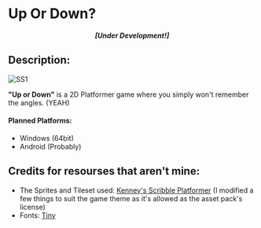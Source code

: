 # Up Or Down?
<p align="center"><i><b>[Under Development!]</b></i></p>

## Description:
![SS1](https://drive.google.com/uc?export=view&id=1282JDPkcAcq2g_5vLzTZN1DnPYO7Tu12)

**"Up or Down"** is a 2D Platformer game where you simply won't remember the angles. (YEAH)

#### Planned Platforms:
- Windows (64bit)
- Android (Probably)


## Credits for resourses that aren't mine:
- The Sprites and Tileset used: [Kenney's Scribble Platformer](https://www.kenney.nl/assets/scribble-platformer) (I modified a few things to suit the game theme as it's allowed as the asset pack's license)
- Fonts: [Tiny](https://www.fontspace.com/tiny-font-f4800)
